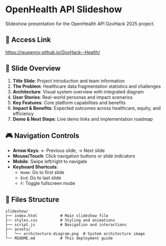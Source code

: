 # OpenHealth API Slideshow

Slideshow presentation for the OpenHealth API GovHack 2025 project.

## 🚀 Access Link

https://reupenny.github.io/GovHack--Health/

## 🎯 Slide Overview

1. **Title Slide**: Project introduction and team information
2. **The Problem**: Healthcare data fragmentation statistics and challenges
3. **Architecture**: Visual system overview with integrated diagram
4. **User Stories**: Real-world personas and impact scenarios  
5. **Key Features**: Core platform capabilities and benefits
6. **Impact & Benefits**: Expected outcomes across healthcare, equity, and efficiency
7. **Demo & Next Steps**: Live demo links and implementation roadmap

## 🎮 Navigation Controls

- **Arrow Keys**: ← Previous slide, → Next slide
- **Mouse/Touch**: Click navigation buttons or slide indicators
- **Mobile**: Swipe left/right to navigate
- **Keyboard Shortcuts**:
  - `Home`: Go to first slide
  - `End`: Go to last slide  
  - `F`: Toggle fullscreen mode

## 📄 Files Structure

```
slideshow/
├── index.html          # Main slideshow file
├── styles.css          # Styling and animations  
├── script.js           # Navigation and interactions
├── assets/
│   └── architecture-diagram.png  # System architecture image
└── README.md           # This deployment guide
```
